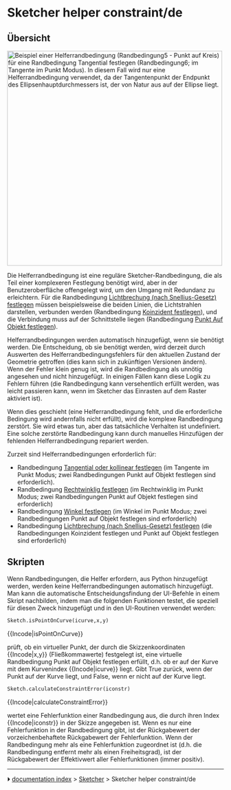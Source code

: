# Sketcher helper constraint/de
## Übersicht

<img alt="Beispiel einer Helferrandbedingung (Randbedingung5 - Punkt auf Kreis) für eine Randbedingung Tangential festlegen (Randbedingung6; im Tangente im Punkt Modus). In diesem Fall wird nur eine Helferrandbedingung verwendet, da der Tangentenpunkt der Endpunkt des Ellipsenhauptdurchmessers ist, der von Natur aus auf der Ellipse liegt." src=images/Sketcher_helper_constraint_example1.png  style="width:500px;">

Die Helferrandbedingung ist eine reguläre Sketcher-Randbedingung, die als Teil einer komplexeren Festlegung benötigt wird, aber in der Benutzeroberfläche offengelegt wird, um den Umgang mit Redundanz zu erleichtern. Für die Randbedingung [Lichtbrechung (nach Snellius-Gesetz) festlegen](Sketcher_ConstrainSnellsLaw/de.md) müssen beispielsweise die beiden Linien, die Lichtstrahlen darstellen, verbunden werden (Randbedingung [Koinzident festlegen](Sketcher_ConstrainCoincident/de.md)), und die Verbindung muss auf der Schnittstelle liegen (Randbedingung [Punkt Auf Objekt festlegen](Sketcher_ConstrainPointOnObject/de.md)).

Helferrandbedingungen werden automatisch hinzugefügt, wenn sie benötigt werden. Die Entscheidung, ob sie benötigt werden, wird derzeit durch Auswerten des Helferrandbedingungsfehlers für den aktuellen Zustand der Geometrie getroffen (dies kann sich in zukünftigen Versionen ändern). Wenn der Fehler klein genug ist, wird die Randbedingung als unnötig angesehen und nicht hinzugefügt. In einigen Fällen kann diese Logik zu Fehlern führen (die Randbedingung kann versehentlich erfüllt werden, was leicht passieren kann, wenn im Sketcher das Einrasten auf dem Raster aktiviert ist).

Wenn dies geschieht (eine Helferrandbedingung fehlt, und die erforderliche Bedingung wird andernfalls nicht erfüllt), wird die komplexe Randbedingung zerstört. Sie wird etwas tun, aber das tatsächliche Verhalten ist undefiniert. Eine solche zerstörte Randbedingung kann durch manuelles Hinzufügen der fehlenden Helferrandbedingung repariert werden.

Zurzeit sind Helferrandbedingungen erforderlich für:

-   Randbedingung [Tangential oder kollinear festlegen](Sketcher_ConstrainTangent/de.md) (im Tangente im Punkt Modus; zwei Randbedingungen Punkt auf Objekt festlegen sind erforderlich).
-   Randbedingung [Rechtwinklig festlegen](Sketcher_ConstrainPerpendicular/de.md) (im Rechtwinklig im Punkt Modus; zwei Randbedingungen Punkt auf Objekt festlegen sind erforderlich)
-   Randbedingung [Winkel festlegen](Sketcher_ConstrainAngle/de.md) (im Winkel im Punkt Modus; zwei Randbedingungen Punkt auf Objekt festlegen sind erforderlich)
-   Randbedingung [Lichtbrechung (nach Snellius-Gesetz) festlegen](Sketcher_ConstrainSnellsLaw/de.md) (die Randbedingungen Koinzident festlegen und Punkt auf Objekt festlegen sind erforderlich)



## Skripten

Wenn Randbedingungen, die Helfer erfordern, aus Python hinzugefügt werden, werden keine Helferrandbedingungen automatisch hinzugefügt. Man kann die automatische Entscheidungsfindung der UI-Befehle in einem Skript nachbilden, indem man die folgenden Funktionen testet, die speziell für diesen Zweck hinzugefügt und in den UI-Routinen verwendet werden:


```python
Sketch.isPointOnCurve(icurve,x,y)
```


{{Incode|isPointOnCurve}}

prüft, ob ein virtueller Punkt, der durch die Skizzenkoordinaten {{Incode|x,y}} (Fließkommawerte) festgelegt ist, eine virtuelle Randbedingung Punkt auf Objekt festlegen erfüllt, d.h. ob er auf der Kurve mit dem Kurvenindex {{Incode|icurve}} liegt. Gibt True zurück, wenn der Punkt auf der Kurve liegt, und False, wenn er nicht auf der Kurve liegt.


```python
Sketch.calculateConstraintError(iconstr)
```


{{Incode|calculateConstraintError}}

wertet eine Fehlerfunktion einer Randbedingung aus, die durch ihren Index {{Incode|iconstr}} in der Skizze angegeben ist. Wenn es nur eine Fehlerfunktion in der Randbedingung gibt, ist der Rückgabewert der vorzeichenbehaftete Rückgabewert der Fehlerfunktion. Wenn der Randbedingung mehr als eine Fehlerfunktion zugeordnet ist (d.h. die Randbedingung entfernt mehr als einen Freiheitsgrad), ist der Rückgabewert der Effektivwert aller Fehlerfunktionen (immer positiv).



---
⏵ [documentation index](../README.md) > [Sketcher](Sketcher_Workbench.md) > Sketcher helper constraint/de
